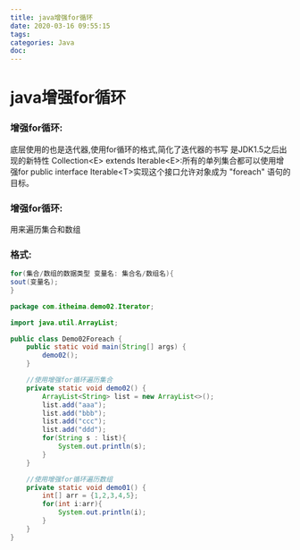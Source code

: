 ```yaml
---
title: java增强for循环
date: 2020-03-16 09:55:15
tags:
categories: Java
doc:
---
```


# java增强for循环

### 增强for循环:

底层使用的也是迭代器,使用for循环的格式,简化了迭代器的书写
是JDK1.5之后出现的新特性
Collection\<E> extends Iterable\<E>:所有的单列集合都可以使用增强for
public interface Iterable\<T>实现这个接口允许对象成为 "foreach" 语句的目标。

### 增强for循环:

用来遍历集合和数组

### 格式:

```java
for(集合/数组的数据类型 变量名: 集合名/数组名){
sout(变量名);
}
```



```java
package com.itheima.demo02.Iterator;

import java.util.ArrayList;

public class Demo02Foreach {
    public static void main(String[] args) {
        demo02();
    }

    //使用增强for循环遍历集合
    private static void demo02() {
        ArrayList<String> list = new ArrayList<>();
        list.add("aaa");
        list.add("bbb");
        list.add("ccc");
        list.add("ddd");
        for(String s : list){
            System.out.println(s);
        }
    }

    //使用增强for循环遍历数组
    private static void demo01() {
        int[] arr = {1,2,3,4,5};
        for(int i:arr){
            System.out.println(i);
        }
    }
}

```

